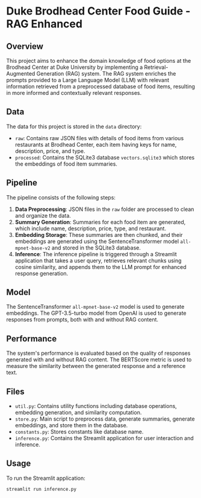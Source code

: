 # Duke Brodhead Center Food Guide - RAG Enhanced

## Overview

This project aims to enhance the domain knowledge of food options at the Brodhead Center at Duke University by implementing a Retrieval-Augmented Generation (RAG) system. The RAG system enriches the prompts provided to a Large Language Model (LLM) with relevant information retrieved from a preprocessed database of food items, resulting in more informed and contextually relevant responses.

## Data

The data for this project is stored in the `data` directory:

- `raw`: Contains raw JSON files with details of food items from various restaurants at Brodhead Center, each item having keys for name, description, price, and type.
- `processed`: Contains the SQLite3 database `vectors.sqlite3` which stores the embeddings of food item summaries.

## Pipeline

The pipeline consists of the following steps:

1. **Data Preprocessing**: JSON files in the `raw` folder are processed to clean and organize the data.
2. **Summary Generation**: Summaries for each food item are generated, which include name, description, price, type, and restaurant.
3. **Embedding Storage**: These summaries are then chunked, and their embeddings are generated using the SentenceTransformer model `all-mpnet-base-v2` and stored in the SQLite3 database.
4. **Inference**: The inference pipeline is triggered through a Streamlit application that takes a user query, retrieves relevant chunks using cosine similarity, and appends them to the LLM prompt for enhanced response generation.

## Model

The SentenceTransformer `all-mpnet-base-v2` model is used to generate embeddings. The GPT-3.5-turbo model from OpenAI is used to generate responses from prompts, both with and without RAG content.

## Performance

The system's performance is evaluated based on the quality of responses generated with and without RAG content. The BERTScore metric is used to measure the similarity between the generated response and a reference text.

## Files

- `util.py`: Contains utility functions including database operations, embedding generation, and similarity computation.
- `store.py`: Main script to preprocess data, generate summaries, generate embeddings, and store them in the database.
- `constants.py`: Stores constants like database name.
- `inference.py`: Contains the Streamlit application for user interaction and inference.

## Usage

To run the Streamlit application:

```bash
streamlit run inference.py
```
